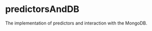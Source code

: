 predictorsAndDB
===============

The implementation of predictors and interaction with the MongoDB.
